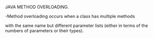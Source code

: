 JAVA METHOD OVERLOADING.

-Method overloading occurs when a class has multiple methods

with the same name but different parameter lists (either in terms of the numbers of parameters or their types).
